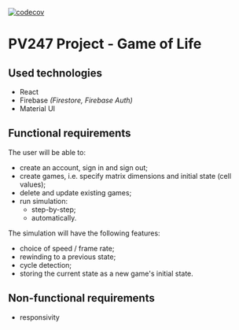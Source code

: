 [![codecov](https://codecov.io/gh/petr7555/PV247-project/branch/main/graph/badge.svg?token=HZU73RVO6M)](https://codecov.io/gh/petr7555/PV247-project)

# PV247 Project - Game of Life
## Used technologies
- React
- Firebase _(Firestore, Firebase Auth)_
- Material UI

## Functional requirements
The user will be able to:
- create an account, sign in and sign out;
- create games, i.e. specify matrix dimensions and initial state (cell values);
- delete and update existing games;
- run simulation:
  - step-by-step;
  - automatically.

The simulation will have the following features:
- choice of speed / frame rate;
- rewinding to a previous state;
- cycle detection;
- storing the current state as a new game's initial state.

## Non-functional requirements
- responsivity
